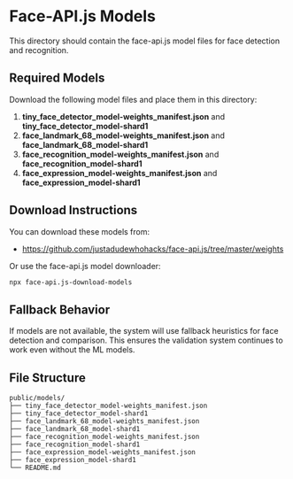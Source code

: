# Face-API.js Models

This directory should contain the face-api.js model files for face detection and recognition.

## Required Models

Download the following model files and place them in this directory:

1. **tiny_face_detector_model-weights_manifest.json** and **tiny_face_detector_model-shard1**
2. **face_landmark_68_model-weights_manifest.json** and **face_landmark_68_model-shard1**
3. **face_recognition_model-weights_manifest.json** and **face_recognition_model-shard1**
4. **face_expression_model-weights_manifest.json** and **face_expression_model-shard1**

## Download Instructions

You can download these models from:
- https://github.com/justadudewhohacks/face-api.js/tree/master/weights

Or use the face-api.js model downloader:
```bash
npx face-api.js-download-models
```

## Fallback Behavior

If models are not available, the system will use fallback heuristics for face detection and comparison. This ensures the validation system continues to work even without the ML models.

## File Structure

```
public/models/
├── tiny_face_detector_model-weights_manifest.json
├── tiny_face_detector_model-shard1
├── face_landmark_68_model-weights_manifest.json
├── face_landmark_68_model-shard1
├── face_recognition_model-weights_manifest.json
├── face_recognition_model-shard1
├── face_expression_model-weights_manifest.json
├── face_expression_model-shard1
└── README.md
```
